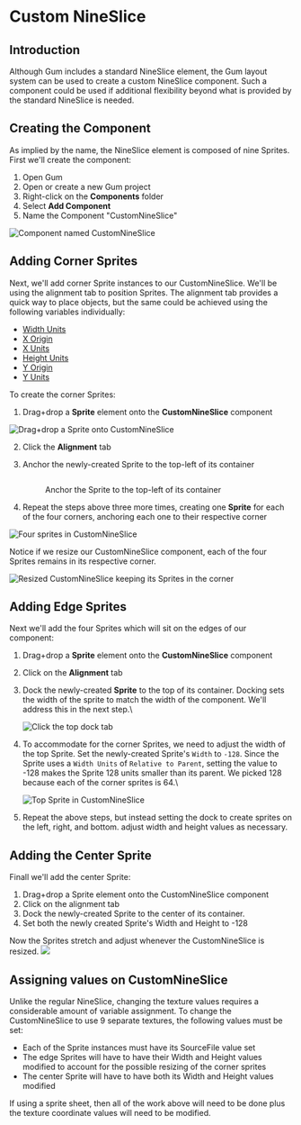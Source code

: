 # Custom NineSlice

## Introduction

Although Gum includes a standard  NineSlice element, the Gum layout system can be used to create a custom NineSlice component. Such a component could be used if additional flexibility beyond what is provided by the standard NineSlice is needed.

## Creating the Component

As implied by the name, the NineSlice element is composed of nine Sprites. First we'll create the component:

1. Open Gum
2. Open or create a new Gum project
3. Right-click on the **Components** folder
4. Select **Add Component**
5. Name the Component "CustomNineSlice"

![Component named CustomNineSlice](../../../.gitbook/assets/CustomNineSlice1.PNG)

## Adding Corner Sprites

Next, we'll add corner Sprite instances to our CustomNineSlice. We'll be using the alignment tab to position Sprites. The alignment tab provides a quick way to place objects, but the same could be achieved using the following variables individually:

* [Width Units](../../gum-elements/general-properties/width-units.md)
* [X Origin](../../gum-elements/general-properties/x-origin.md)
* [X Units](../../gum-elements/general-properties/x-units.md)
* [Height Units](../../gum-elements/general-properties/height-units.md)
* [Y Origin](../../gum-elements/general-properties/y-origin.md)
* [Y Units](../../gum-elements/general-properties/y-units.md)

To create the corner Sprites:

1. Drag+drop a **Sprite** element onto the **CustomNineSlice** component

![Drag+drop a Sprite onto CustomNineSlice](../../../.gitbook/assets/DragDropSprite.png)

2. Click the **Alignment** tab
3.  Anchor the newly-created Sprite to the top-left of its container&#x20;

    <figure><img src="../../../.gitbook/assets/AnchorTopLeft (1).png" alt=""><figcaption><p>Anchor the Sprite to the top-left of its container</p></figcaption></figure>
4. Repeat the steps above three more times, creating one **Sprite** for each of the four corners, anchoring each one to their respective corner

![Four sprites in CustomNineSlice](<../../../.gitbook/assets/FourCornerSprites (1).PNG>)

Notice if we resize our CustomNineSlice component, each of the four Sprites remains in its respective corner.

![Resized CustomNineSlice keeping its Sprites in the corner](../../../.gitbook/assets/CustomNineSliceResized.PNG)

## Adding Edge Sprites

Next we'll add the four Sprites which will sit on the edges of our component:

1. Drag+drop a **Sprite** element onto the **CustomNineSlice** component
2. Click on the **Alignment** tab
3.  Dock the newly-created **Sprite** to the top of its container. Docking sets the width of the sprite to match the width of the component. We'll address this in the next step.\


    ![Click the top dock tab](../../../.gitbook/assets/DockTop.png)
4.  To accommodate for the corner Sprites, we need to adjust the width of the top Sprite. Set the newly-created Sprite's `Width` to `-128`. Since the Sprite uses a `Width Units` of `Relative to Parent`, setting the value to -128 makes the Sprite 128 units smaller than its parent. We picked 128 because each of the corner sprites is 64.\


    ![Top Sprite in CustomNineSlice](../../../.gitbook/assets/TopStretched.PNG)
5. Repeat the above steps, but instead setting the dock to create sprites on the left, right, and bottom. adjust width and height values as necessary.

## Adding the Center Sprite

Finall we'll add the center Sprite:

1. Drag+drop a Sprite element onto the CustomNineSlice component
2. Click on the alignment tab
3. Dock the newly-created Sprite to the center of its container.
4. Set both the newly created Sprite's Width and Height to -128

Now the Sprites stretch and adjust whenever the CustomNineSlice is resized. ![](<../../../.gitbook/assets/CustomNineSliceResize (1).gif>)

## Assigning values on CustomNineSlice

Unlike the regular NineSlice, changing the texture values requires a considerable amount of variable assignment. To change the CustomNineSlice to use 9 separate textures, the following values must be set:

* Each of the Sprite instances must have its SourceFile value set
* The edge Sprites will have to have their Width and Height values modified to account for the possible resizing of the corner sprites
* The center Sprite will have to have both its Width and Height values modified

If using a sprite sheet, then all of the work above will need to be done plus the texture coordinate values will need to be modified.
